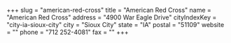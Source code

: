 +++
slug = "american-red-cross"
title = "American Red Cross"
name = "American Red Cross"
address = "4900 War Eagle Drive"
cityIndexKey = "city-ia-sioux-city"
city = "Sioux City"
state = "IA"
postal = "51109"
website = ""
phone = "712 252-4081"
fax = ""
+++
